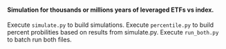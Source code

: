 #### Simulation for thousands or millions years of leveraged ETFs vs index.


Execute `simulate.py` to build simulations.
Execute `percentile.py` to build percent probilities based on results from simulate.py.
Execute `run_both.py` to batch run both files.